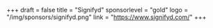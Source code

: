 +++
draft = false
title = "Signifyd"
sponsorlevel = "gold"
logo = "/img/sponsors/signifyd.png"
link = "https://www.signifyd.com/"
+++
